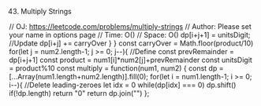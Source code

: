 43. Multiply Strings

// OJ: https://leetcode.com/problems/multiply-strings
// Author: Please set your name in options page
// Time: O()
// Space: O()
        dp[i+j+1] = unitsDigit;
        //Update
        dp[i+j] += carryOver
       }
    }
        const carryOver = Math.floor(product/10)
      for(let j = num2.length-1; j >= 0; j--){
      //Define
        const prevRemainder  = dp[i+j+1] 
        const product = num1[i]*num2[j]+prevRemainder
        const unitsDigit = product%10
const multiply = function(num1, num2) {
    const dp = [...Array(num1.length+num2.length)].fill(0); 
    for(let i = num1.length-1; i >= 0; i--){
    //Delete leading-zeroes
    let idx = 0
    while(dp[idx] === 0) dp.shift()
    if(!dp.length) return "0"
    return dp.join("") 
};